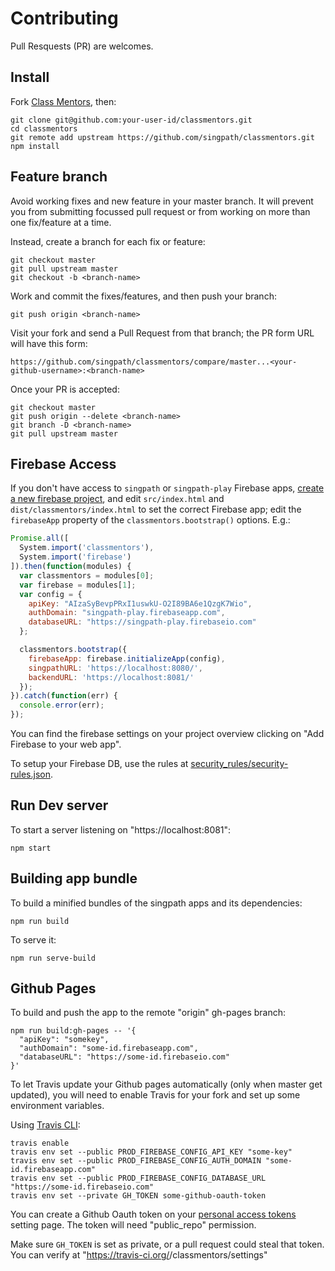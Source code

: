 # Contributing

Pull Resquests (PR) are welcomes.


## Install

Fork [Class Mentors], then:

```shell
git clone git@github.com:your-user-id/classmentors.git
cd classmentors
git remote add upstream https://github.com/singpath/classmentors.git
npm install
```


## Feature branch

Avoid working fixes and new feature in your master branch. It will prevent you
from submitting focussed pull request or from working on more than one
fix/feature at a time.

Instead, create a branch for each fix or feature:
```shell
git checkout master
git pull upstream master
git checkout -b <branch-name>
```

Work and commit the fixes/features, and then push your branch:
```shell
git push origin <branch-name>
```

Visit your fork and send a Pull Request from that branch; the PR form URL
will have this form:

    https://github.com/singpath/classmentors/compare/master...<your-github-username>:<branch-name>

Once your PR is accepted:
```shell
git checkout master
git push origin --delete <branch-name>
git branch -D <branch-name>
git pull upstream master
```


## Firebase Access

If you don't have access to `singpath` or `singpath-play` Firebase apps,
[create a new firebase project](https://console.firebase.google.com/), and edit
`src/index.html` and `dist/classmentors/index.html` to set the correct Firebase
app; edit the `firebaseApp` property of the `classmentors.bootstrap()` options.
E.g.:
```javascript
Promise.all([
  System.import('classmentors'),
  System.import('firebase')
]).then(function(modules) {
  var classmentors = modules[0];
  var firebase = modules[1];
  var config = {
    apiKey: "AIzaSyBevpPRxI1uswkU-O2I89BA6e1QzgK7Wio",
    authDomain: "singpath-play.firebaseapp.com",
    databaseURL: "https://singpath-play.firebaseio.com"
  };

  classmentors.bootstrap({
    firebaseApp: firebase.initializeApp(config),
    singpathURL: 'https://localhost:8080/',
    backendURL: 'https://localhost:8081/'
  });
}).catch(function(err) {
  console.error(err);
});
```

You can find the firebase settings on your project overview clicking on
"Add Firebase to your web app".

To setup your Firebase DB, use the rules at [security_rules/security-rules.json].


## Run Dev server

To start a server listening on "https://localhost:8081":
```shell
npm start
```


## Building app bundle

To build a minified bundles of the singpath apps and its dependencies:
```shell
npm run build
```

To serve it:
```shell
npm run serve-build
```

## Github Pages

To build and push the app to the remote "origin" gh-pages branch:
```shell
npm run build:gh-pages -- '{
  "apiKey": "somekey",
  "authDomain": "some-id.firebaseapp.com",
  "databaseURL": "https://some-id.firebaseio.com"
}'
```

To let Travis update your Github pages automatically (only when master get updated),
you will need to enable Travis for your fork and set up some environment variables.

Using [Travis CLI]:
```shell
travis enable
travis env set --public PROD_FIREBASE_CONFIG_API_KEY "some-key"
travis env set --public PROD_FIREBASE_CONFIG_AUTH_DOMAIN "some-id.firebaseapp.com"
travis env set --public PROD_FIREBASE_CONFIG_DATABASE_URL "https://some-id.firebaseio.com"
travis env set --private GH_TOKEN some-github-oauth-token
```

You can create a Github Oauth token on your [personal access tokens] setting
page. The token will need "public_repo" permission.

Make sure `GH_TOKEN` is set as private, or a pull request could steal that
token. You can verify at
"https://travis-ci.org/<your-github-id>/classmentors/settings"

[Class Mentors]: https://github.com/singpath/classmentors
[Travis CLI]: https://github.com/travis-ci/travis.rb#installation
[personal access tokens]: https://github.com/settings/tokens
[security_rules/security-rules.json]: https://github.com/singpath/classmentors/blob/master/security_rules/security-rules.json
